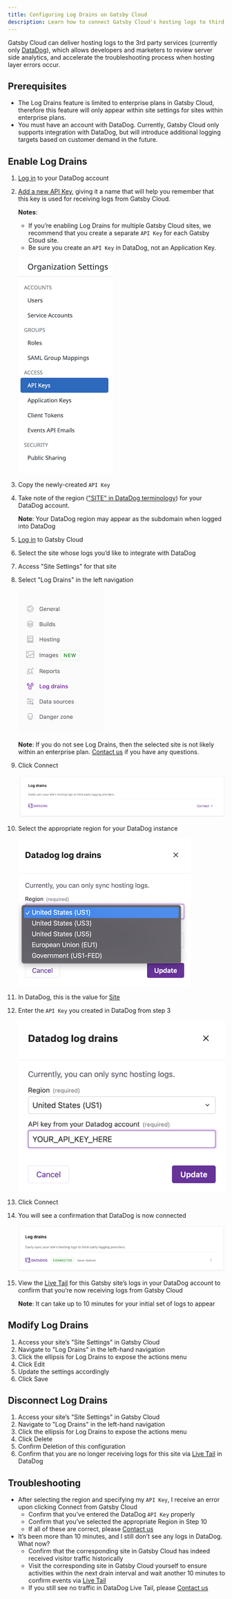 ```yaml
---
title: Configuring Log Drains on Gatsby Cloud
description: Learn how to connect Gatsby Cloud's hosting logs to third party log analytics providers like DataDog
---
```


Gatsby Cloud can deliver hosting logs to the 3rd party services (currently only [DataDog](https://www.datadoghq.com/)), which allows developers and marketers to review server side analytics, and accelerate the troubleshooting process when hosting layer errors occur.

## Prerequisites

- The Log Drains feature is limited to enterprise plans in Gatsby Cloud, therefore this feature will only appear within site settings for sites within enterprise plans.
- You must have an account with DataDog. Currently, Gatsby Cloud only supports integration with DataDog, but will introduce additional logging targets based on customer demand in the future.

## Enable Log Drains

1. [Log in](https://app.datadoghq.com/account/login) to your DataDog account
1. [Add a new API Key](https://docs.datadoghq.com/account_management/api-app-keys/#add-an-api-key-or-client-token), giving it a name that will help you remember that this key is used for receiving logs from Gatsby Cloud.

   **Notes**: 
   - If you’re enabling Log Drains for multiple Gatsby Cloud sites, we recommend that you create a separate `API Key` for each Gatsby Cloud site.
   - Be sure you create an `API Key` in DataDog, not an Application Key.

   ![Be sure to create an API Key, not an Application Key](../../images/log-drains-datadog-api-key.png)

1. Copy the newly-created `API Key`
1. Take note of the region (["SITE" in DataDog terminology](https://docs.datadoghq.com/getting_started/site/#pagetitle)) for your DataDog account.

   **Note**: Your DataDog region may appear as the subdomain when logged into DataDog

1. [Log in](/dashboard/login) to Gatsby Cloud
1. Select the site whose logs you’d like to integrate with DataDog
1. Access "Site Settings" for that site
1. Select "Log Drains" in the left navigation

   ![Log Drains Navigation Item](../../images/log-drains-nav-item.png)

   **Note**: If you do not see Log Drains, then the selected site is not likely within an enterprise plan. [Contact us](/support/) if you have any questions.

1. Click Connect

   ![Click Connect to configure log drains](../../images/connect-log-drains-1.png)

1. Select the appropriate region for your DataDog instance

   ![Select the appropriate region](../../images/select-region-3.png)

1. In DataDog, this is the value for [Site](https://docs.datadoghq.com/getting_started/site/#pagetitle)
1. Enter the `API Key` you created in DataDog from step 3

   ![Add your Log Analytics service's API Key](../../images/add-api-key.png)

1. Click Connect
1. You will see a confirmation that DataDog is now connected

   ![Connected confirmation message](../../images/connect-confirmation.png)

1. View the [Live Tail](https://app.datadoghq.com/logs/livetail) for this Gatsby site’s logs in your DataDog account to confirm that you’re now receiving logs from Gatsby Cloud

   **Note**: It can take up to 10 minutes for your initial set of logs to appear

## Modify Log Drains

1. Access your site’s "Site Settings" in Gatsby Cloud
1. Navigate to "Log Drains" in the left-hand navigation
1. Click the ellipsis for Log Drains to expose the actions menu
1. Click Edit
1. Update the settings accordingly
1. Click Save

## Disconnect Log Drains

1. Access your site’s "Site Settings" in Gatsby Cloud
1. Navigate to "Log Drains" in the left-hand navigation
1. Click the ellipsis for Log Drains to expose the actions menu
1. Click Delete
1. Confirm Deletion of this configuration
1. Confirm that you are no longer receiving logs for this site via [Live Tail](https://app.datadoghq.com/logs/livetail) in DataDog

## Troubleshooting

- After selecting the region and specifying my `API Key`, I receive an error upon clicking Connect from Gatsby Cloud
  - Confirm that you’ve entered the DataDog `API Key` properly
  - Confirm that you’ve selected the appropriate Region in Step 10
  - If all of these are correct, please [Contact us](/support/)
- It’s been more than 10 minutes, and I still don’t see any logs in DataDog. What now?
  - Confirm that the corresponding site in Gatsby Cloud has indeed received visitor traffic historically
  - Visit the corresponding site in Gatsby Cloud yourself to ensure activities within the next drain interval and wait another 10 minutes to confirm events via [Live Tail](https://app.datadoghq.com/logs/livetail)
  - If you still see no traffic in DataDog Live Tail, please [Contact us](/support/)
